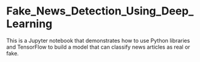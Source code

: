 # Fake_News_Detection_Using_Deep_Learning
This is a Jupyter notebook that demonstrates how to use Python libraries and TensorFlow to build a model that can classify news articles as real or fake.

